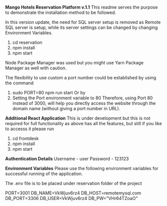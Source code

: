 **Mango Hotels Reservation Platform v.1.1**
This readme serves the purpose to demonstrate the installation method to be followed.

In this version update, the need for SQL server setup is removed as Remote SQL server is setup, while its server settings can be changed by changing Environment Variables.

1. cd reservation
2. npm install
3. npm start

Node Package Manager was used but you might use Yarn Package Manager as well with caution.

The flexibility to use custom a port number could be established by using the command
1. sudo PORT=80 npm run start
Or by
2. Setting the Port environment variable to 80
Therefore, using Port 80 instead of 3000, will help you directly access the website through the domain name (without giving a port number in URL).

**Additional React Application**
This is under development but this is not required for full functionality as above has all the features, but still if you like to accesss it please run

1. cd frontdesk
2. npm install
3. npm start

**Authentication Details**
Username - user
Password - 123123

**Environment Variables**
Please use the following environment variables for successful running of the application.

The .env file is to be placed under reservation folder of the project

PORT=3001
DB_NAME=VkWjuv6rz4
DB_HOST=remotemysql.com
DB_PORT=3306
DB_USER=VkWjuv6rz4
DB_PW="VHr64TZoaO"